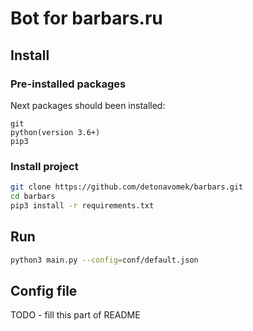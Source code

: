# Bot for barbars.ru

## Install

### Pre-installed packages

Next packages should been installed:
```
git
python(version 3.6+)
pip3
```

### Install project

```sh
git clone https://github.com/detonavomek/barbars.git
cd barbars
pip3 install -r requirements.txt
```

## Run

```sh
python3 main.py --config=conf/default.json
```

## Config file

TODO - fill this part of README

